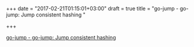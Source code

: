 +++
date = "2017-02-21T01:15:01+03:00"
draft = true
title = "go-jump - go-jump: Jump consistent hashing "

+++

<p><a href="https://t.co/69zSOCLugg">go-jump - go-jump: Jump consistent hashing </a></p>
